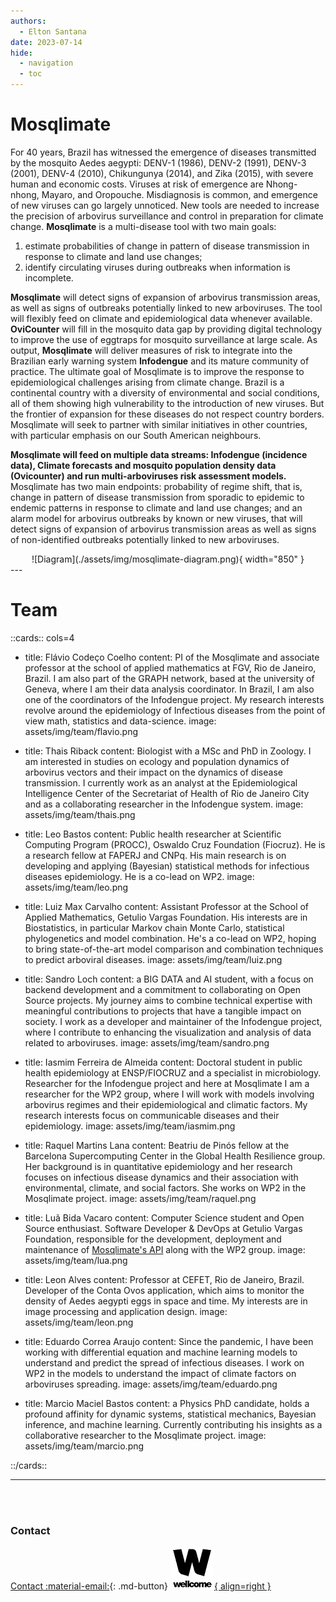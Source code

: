 ```yaml
---
authors:
  - Elton Santana
date: 2023-07-14
hide:
  - navigation
  - toc
---
```


# Mosqlimate

For 40 years, Brazil has witnessed the emergence of diseases transmitted by the mosquito Aedes aegypti: DENV-1 (1986), DENV-2 (1991), DENV-3 (2001), DENV-4 (2010), Chikungunya (2014), and Zika (2015), with severe human and economic costs. Viruses at risk of emergence are Nhong-nhong, Mayaro, and Oropouche. Misdiagnosis is common, and emergence of new viruses can go largely unnoticed. New tools are needed to increase the precision of arbovirus surveillance and control in preparation for climate change. **Mosqlimate** is a multi-disease tool with two main goals: 

1. estimate probabilities of change in pattern of disease transmission in response to climate and land use changes; 
2. identify circulating viruses during outbreaks when information is incomplete. 

**Mosqlimate** will detect signs of expansion of arbovirus transmission areas, as well as signs of outbreaks potentially linked to new arboviruses. The tool will flexibly feed on climate and epidemiological data whenever available. **OviCounter** will fill in the mosquito data gap by providing digital technology to improve the use of eggtraps for mosquito surveillance at large scale. As output, **Mosqlimate** will deliver measures of risk to integrate into the Brazilian early warning system **Infodengue** and its mature community of practice. The ultimate goal of Mosqlimate is to improve the response to epidemiological challenges arising from climate change. Brazil is a continental country with a diversity of environmental and social conditions, all of them showing high vulnerability to the introduction of new viruses. But the frontier of expansion for these diseases do not respect country borders. Mosqlimate will seek to partner with similar initiatives in other countries, with particular emphasis on our South American neighbours.

  **Mosqlimate will feed on multiple data streams: Infodengue (incidence data), Climate forecasts and mosquito population density data (Ovicounter) and run multi-arboviruses risk assessment models.** Mosqlimate has two main endpoints: probability of regime shift, that is, change in pattern of disease transmission from sporadic to epidemic to endemic patterns in response to climate and land use changes; and an alarm model for arbovirus outbreaks by known or new viruses, that will detect signs of expansion of arbovirus transmission areas as well as signs of non-identified outbreaks potentially linked to new arboviruses.

<center>
![Diagram](./assets/img/mosqlimate-diagram.png){ width="850" }
</center>
---

# Team

::cards:: cols=4

- title: Flávio Codeço Coelho
  content: PI of the Mosqlimate and associate professor at the school of applied mathematics at FGV, Rio de Janeiro, Brazil. I am also part of the GRAPH network, based at the university of Geneva, where I am their data analysis coordinator. In Brazil, I am also one of the coordinators of the Infodengue project. My research interests revolve around the epidemiology of Infectious diseases from the point of view math, statistics and data-science.
  image: assets/img/team/flavio.png

- title: Thais Riback
  content: Biologist with a MSc and PhD in Zoology. I am interested in studies on ecology and population dynamics of arbovirus vectors and their impact on the dynamics of disease transmission. I currently work as an analyst at the Epidemiological Intelligence Center of the Secretariat of Health of Rio de Janeiro City and as a collaborating researcher in the Infodengue system.
  image: assets/img/team/thais.png

- title: Leo Bastos
  content: Public health researcher at Scientific Computing Program (PROCC), Oswaldo Cruz Foundation (Fiocruz). He is a research fellow at FAPERJ and CNPq. His main research is on developing and applying (Bayesian) statistical methods for infectious diseases epidemiology. He is a co-lead on WP2.
  image: assets/img/team/leo.png

- title: Luiz Max Carvalho
  content: Assistant Professor at the School of Applied Mathematics, Getulio Vargas Foundation. His interests are in Biostatistics, in particular Markov chain Monte Carlo, statistical phylogenetics and model combination. He's a co-lead on WP2, hoping to bring state-of-the-art model comparison and combination techniques to predict arboviral diseases.
  image: assets/img/team/luiz.png

- title: Sandro Loch
  content: a BIG DATA and AI student, with a focus on backend development and a commitment to collaborating on Open Source projects. My journey aims to combine technical expertise with meaningful contributions to projects that have a tangible impact on society. I work as a developer and maintainer of the Infodengue project, where I contribute to enhancing the visualization and analysis of data related to arboviruses.
  image: assets/img/team/sandro.png

- title: Iasmim Ferreira de Almeida
  content: Doctoral student in public health epidemiology at ENSP/FIOCRUZ and a specialist in microbiology. Researcher for the Infodengue project and here at Mosqlimate I am a researcher for the WP2 group, where I will work with models involving arbovirus regimes and their epidemiological and climatic factors. My research interests focus on communicable diseases and their epidemiology.
  image: assets/img/team/iasmim.png

- title: Raquel Martins Lana
  content: Beatriu de Pinós fellow at the Barcelona Supercomputing Center in the Global Health Resilience group. Her background is in quantitative epidemiology and her research focuses on infectious disease dynamics and their association with environmental, climate, and social factors. She works on WP2 in the Mosqlimate project.
  image: assets/img/team/raquel.png

- title: Luã Bida Vacaro
  content: Computer Science student and Open Source enthusiast. Software Developer & DevOps at Getulio Vargas Foundation, responsible for the development, deployment and maintenance of <a href="https://api.mosqlimate.org/">Mosqlimate's API</a> along with the WP2 group.
  image: assets/img/team/lua.png

- title: Leon Alves
  content: Professor at CEFET, Rio de Janeiro, Brazil. Developer of the Conta Ovos application, which aims to monitor the density of Aedes aegypti eggs in space and time. My interests are in image processing and application design.
  image: assets/img/team/leon.png

- title: Eduardo Correa Araujo
  content: Since the pandemic, I have been working with differential equation and machine learning models to understand and predict the spread of infectious diseases. I work on WP2 in the models to understand the impact of climate factors on arboviruses spreading.
  image: assets/img/team/eduardo.png

- title: Marcio Maciel Bastos
  content: a Physics PhD candidate, holds a profound affinity for dynamic systems, statistical mechanics, Bayesian inference, and machine learning. Currently contributing his insights as a collaborative researcher to the Mosqlimate project.
  image: assets/img/team/marcio.png

::/cards::

--- 

</br>
</br>


### Contact

[Contact :material-email:](mailto:flavio.codeco.coelho@fgv.br){: .md-button} [![Wellcome Trust](./assets/img/logo_wellcome.png){ align=right }](https://wellcome.org/news/new-digital-tools-use-climate-data-better-predict-and-prepare-infectious-diseases-outbreaks)

